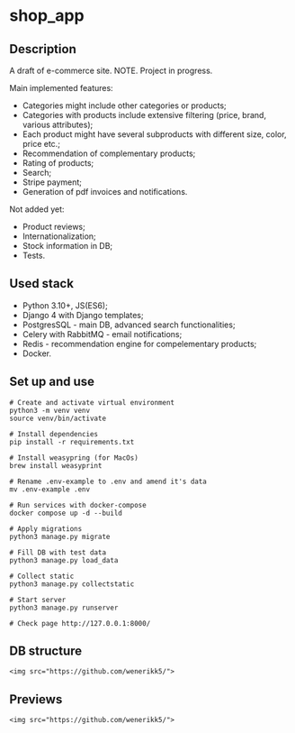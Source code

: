 # shop_app

## Description

A draft of e-commerce site.
NOTE. Project in progress.

Main implemented features:
- Categories might include other categories or products;
- Categories with products include extensive filtering (price, brand, various attributes);
- Each product might have several subproducts with different size, color, price etc.;
- Recommendation of complementary products;
- Rating of products;
- Search;
- Stripe payment;
- Generation of pdf invoices and notifications.

Not added yet:
- Product reviews;
- Internationalization;
- Stock information in DB;
- Tests.

## Used stack

- Python 3.10+, JS(ES6);
- Django 4 with Django templates;
- PostgresSQL - main DB, advanced search functionalities;
- Celery with RabbitMQ - email notifications;
- Redis - recommendation engine for compelementary products;
- Docker.

## Set up and use

```
# Create and activate virtual environment
python3 -m venv venv
source venv/bin/activate

# Install dependencies
pip install -r requirements.txt

# Install weasypring (for MacOs)
brew install weasyprint

# Rename .env-example to .env and amend it's data
mv .env-example .env

# Run services with docker-compose
docker compose up -d --build

# Apply migrations
python3 manage.py migrate

# Fill DB with test data
python3 manage.py load_data

# Collect static
python3 manage.py collectstatic

# Start server
python3 manage.py runserver

# Check page http://127.0.0.1:8000/

```

## DB structure

    <img src="https://github.com/wenerikk5/">


## Previews

    <img src="https://github.com/wenerikk5/">



